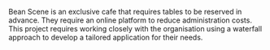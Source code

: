 Bean Scene is an exclusive cafe that requires tables to be reserved in advance. They require an online platform to reduce administration costs. This project requires working closely with the organisation using a waterfall approach to develop a tailored application for their needs.